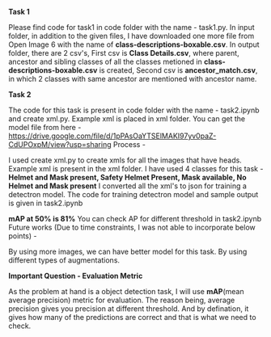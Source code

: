 **Task 1**

  Please find code for task1 in code folder with the name - task1.py.
  In input folder, in addition to the given files, I have downloaded one more file from Open Image 6 with the name of **class-descriptions-boxable.csv**.
  In output folder, there are 2 csv's, First csv is **Class Details.csv**, where parent, ancestor and sibling classes of all the classes metioned in **class-descriptions-boxable.csv** is created, Second csv is **ancestor_match.csv**, in which 2 classes with same ancestor are mentioned with ancestor name.

**Task 2**

 The code for this task is present in code folder with the name - task2.ipynb and create xml.py. Example xml is placed in xml folder.
 You can get the model file from here - https://drive.google.com/file/d/1pPAsOaYTSElMAKI97yv0paZ-CdUPOxpM/view?usp=sharing
 Process - 
 
  I used create xml.py to create xmls for all the images that have heads. Example xml is present in the xml folder.
  I have used 4 classes for this task - **Helmet and Mask present, Safety Helmet Present, Mask available, No Helmet and Mask present**
  I converted all the xml's to json for training a detectron model.
  The code for training detectron model and sample output is given in task2.ipynb
  
  **mAP at 50% is 81%**
  You can check AP for different threshold in task2.ipynb
 Future works (Due to time constraints, I was not able to incorporate below points) -
 
  By using more images, we can have better model for this task.
  By using different types of augmentations.
  
 **Important Question - Evaluation Metric**
 
 As the problem at hand is a object detection task, I will use **mAP**(mean average precision) metric for evaluation. The reason being, average precision gives you precision at different threshold. And by defination, it gives how many of the predictions are correct and that is what we need to check.
